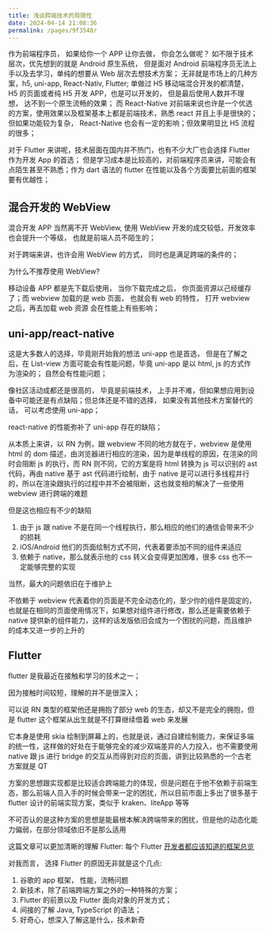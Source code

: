 ```yaml
---
title: 浅谈跨端技术的局限性
date: 2024-04-14 21:08:36
permalink: /pages/9f3540/
---
```


作为前端程序员， 如果给你一个 APP 让你去做， 你会怎么做呢？
如不限于技术层次，优先想到的就是 Android 原生系统， 但是面对 Android 前端程序员无法上手以及去学习，单纯的想要从 Web 层次去想技术方案；
无非就是市场上的几种方案，h5, uni-app, React-Nativ, Flutter; 单做过 H5 移动端混合开发的都清楚， H5 的页面或者纯 H5 开发 APP，也是可以开发的， 但是最后使用人数并不理想， 达不到一个原生流畅的效果；
而 React-Native 对前端来说也许是一个优选的方案，使用效果以及框架基本上都是前端技术，熟悉 react 并且上手是很快的； 但如果功能较为复杂， React-Native 也会有一定的影响；但效果明显比 H5 流程的很多；

对于 Flutter 来讲呢，技术层面在国内并不热门，也有不少大厂也会选择 Flutter 作为开发 App 的首选； 但是学习成本是比较高的，对前端程序员来讲，可能会有点陌生甚至不熟悉；作为 dart 语法的 flutter 在性能以及各个方面要比前面的框架要有优越性；

## 混合开发的 WebView

混合开发 APP 当然离不开 WebView, 使用 WebView 开发的成交较低，开发效率也会提升一个等级， 也就是前端人员不陌生的；

对于跨端来讲，也许会用 WebView 的方式， 同时也是满足跨端的条件的；

为什么不推荐使用 WebView?

移动设备 APP 都是先下载后使用， 当你下载完成之后， 你页面资源以己经缓存了；而 webview 加载的是 web 页面， 也就会有 web 的特性， 打开 webview 之后，再去加载 web 资源 会在性能上有些影响；

## uni-app/react-native

这是大多数人的选择，毕竟刚开始我的想法 uni-app 也是首选， 但是在了解之后，在 List-view 方面可能会有性能问题，毕竟 uni-app 是以 html, js 的方式作为渲染的； 自然会有性能问题；

像社区活动成都还是很高的， 毕竟是前端技术， 上手并不难，但如果想应用到设备中可能还是有点缺陷；但总体还是不错的选择， 如果没有其他技术方案替代的话， 可以考虑使用 uni-app；

react-native 的性能弥补了 uni-app 存在的缺陷；

从本质上来讲，以 RN 为例，跟 webview 不同的地方就在于，webview 是使用 html 的 dom 描述，由浏览器进行相应的渲染，因为是单线程的原因，在渲染的同时会阻断 js 的执行，而 RN 则不同，它的方案是将 html 转换为 js 可以识别的 ast 代码，再由 native 基于 ast 代码进行绘制，由于 native 是可以进行多线程并行的，所以在渲染跟执行的过程中并不会被阻断，这也就变相的解决了一些使用 webview 进行跨端的难题

但是这也相应有不少的缺陷

1. 由于 js 跟 native 不是在同一个线程执行，那么相应的他们的通信会带来不少的损耗
2. iOS/Android 他们的页面绘制方式不同，代表着要添加不同的组件来适应
3. 依赖于 native，那么就表示他的 css 转义会变得更加困难，很多 css 也不一定能够完整的实现

当然，最大的问题依旧在于维护上

不依赖于 webview 代表着你的页面是不完全动态化的，至少你的组件是固定的，也就是在相同的页面使用情况下，如果想对组件进行修改，那么还是需要依赖于 native 提供新的组件能力，这样的话发版依旧会成为一个困扰的问题，而且维护的成本又进一步的上升的

## Flutter

flutter 是我最近在接触和学习的技术之一；

因为接触时间较短，理解的并不是很深入；

可以说 RN 类型的框架他还是拥抱了部分 web 的生态，却又不是完全的拥抱，但是 flutter 这个框架从出生就是不打算继续借着 web 来发展

它本身是使用 skia 绘制到屏幕上的，也就是说，通过自建绘制能力，来保证多端的统一性，这样做的好处在于能够完全的减少双端差异的人力投入，也不需要使用 native 跟 js 进行 bridge 的交互从而得到对应的页面，讲到比较熟悉的一个古老方案就是 QT

方案的思想跟实现都是比较适合跨端能力的体现，但是问题在于他不依赖于前端生态，那么前端人员入手的时候会带来一定的困扰，所以目前市面上多出了很多基于 flutter 设计的前端实现方案，类似于 kraken、liteApp 等等

不可否认的是这种方案的思想是能最根本解决跨端带来的困扰，但是他的动态化能力偏弱，在部分领域依旧不是那么适用

这篇文章可以更加清晰的理解 Flutter: 每个 Flutter [开发者都应该知道的框架总览](https://juejin.cn/post/7054817076073988127)

对我而言， 选择 Flutter 的原因无非就是这个几点:

1. 谷歌的 app 框架， 性能，流畅问题
2. 新技术，除了前端跨端方案之外的一种特殊的方案；
3. Flutter 的前景以及 Flutter 面向对象的开发方式；
4. 间接的了解 Java, TypeScript 的语法；
5. 好奇心，想深入了解这是什么，技术新奇

